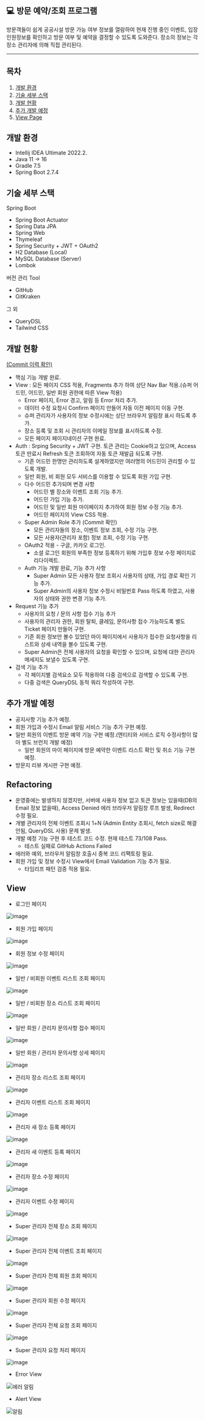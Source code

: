  💻 방문 예약/조회 프로그램
-------------

방문객들이 쉽게 공공시설 방문 가능 여부 정보를 열람하여 현재 진행 중인 이벤트, 
입장인원정보를 확인하고 방문 여부 및 예약을 결정할 수 있도록 도와준다.
장소의 정보는 각 장소 관리자에 의해 직접 관리된다.

---

## 목차


1. [개발 환경](#개발-환경)
2. [기술 세부 스택](#기술-세부-스택)
3. [개발 현황](#개발-현황)
4. [추가 개발 예정](#추가-개발-예정)
5. [View Page](#View)

## 개발 환경

* Intellij IDEA Ultimate 2022.2.
* Java 11 -> 16
* Gradle 7.5
* Spring Boot 2.7.4

## 기술 세부 스택

Spring Boot

* Spring Boot Actuator
* Spring Data JPA
* Spring Web
* Thymeleaf
* Spring Security + JWT + OAuth2
* H2 Database (Local)
* MySQL Database (Server)
* Lombok

버전 관리 Tool

* GitHub
* GitKraken

그 외

* QueryDSL
* Tailwind CSS



## 개발 현황 

[(Commit 이력 확인)](https://github.com/sussa3007/line-up-project/commits/main)

- 핵심 기능 개발 완료.
- View : 모든 페이지 CSS 적용, Fragments 추가 하여 상단 Nav Bar 적용.(슈퍼 어드민, 어드민, 일반 회원 권한에 따른 View 적용)
    - Error 페이지, Error 경고, 알림 등 Error 처리 추가.
    - 데이터 수정 요청시 Confirm 페이지 만들어 자동 이전 페이지 이동 구현.
    - 슈퍼 관리자가 사용자의 정보 수정시에는 상단 브라우저 알림창 표시 하도록 추가.
    - 장소 등록 및 조회 시 관리자의 이메일 정보를 표시하도록 수정. 
    - 모든 페이지 페이지네이션 구현 완료.
- Auth : Srping Security + JWT 구현. 토큰 관리는 Cookie하고 있으며, Access 토큰 만료시 Refresh 토큰 조회하여 자동 토큰 재발급 되도록 구현.
    - 기존 어드민 한명만 관리하도록 설계하였지만 여러명의 어드민이 관리할 수 있도록 개발.
    - 일반 회원, 비 회원 모두 서비스를 이용할 수 있도록 회원 가입 구현.
    - 다수 어드민 추가되며 변경 사항
        - 어드민 별 장소와 이벤트 조회 기능 추가.
        - 어드민 가입 기능 추가.
        - 어드민 및 일반 회원 마이페이지 추가하여 회원 정보 수정 기능 추가.
        - 어드민 페이지의 View CSS 적용.
    - Super Admin Role 추가 (Commit 확인)
        - 모든 관리자들의 장소, 이벤트 정보 조회, 수정 기능 구현.
        - 모든 사용자(관리자 포함) 정보 조회, 수정 기능 구현.
    - OAuth2 적용 - 구글, 카카오 로그인.
        - 소셜 로그인 회원의 부족한 정보 등록하기 위해 가입후 정보 수정 페이지로 리다이렉트.
    - Auth 기능 개발 완료, 기능 추가 사항
        - Super Admin 모든 사용자 정보 조회시 사용자의 상태, 가입 경로 확인 기능 추가.
        - Super Admin의 사용자 정보 수정시 비밀번호 Pass 하도록 하였고, 사용자의 상태와 권한 변경 기능 추가.
- Request 기능 추가
    - 사용자의 요청 / 문의 사항 접수 기능 추가
    - 사용자의 관리자 권한, 회원 탈퇴, 클레임, 문의사항 접수 가능하도록 별도 Ticket 페이지 만들어 구현.
    - 기존 회원 정보만 볼수 있었던 마이 페이지에서 사용자가 접수한 요청사항을 리스트와 상세 내역을 볼수 있도록 구현.
    - Super Admin은 전체 사용자의 요청을 확인할 수 있으며, 요청에 대한 관리자 메세지도 보낼수 있도록 구현.
- 검색 기능 추가
    - 각 페이지별 검색요소 모두 적용하여 다중 검색으로 검색할 수 있도록 구현.
    - 다중 검색은 QueryDSL 동적 쿼리 작성하여 구현.
  

## 추가 개발 예정

- 공지사항 기능 추가 예정.
- 회원 가입과 수정시 Email 알림 서비스 기능 추가 구현 예정.
- 일반 회원의 이벤트 방문 예약 기능 구현 예정.(엔티티와 서비스 로직 수정사항이 많아 별도 브런치 개발 예정)
    - 일반 회원의 마이 페이지에 방문 예약한 이벤트 리스트 확인 및 취소 기능 구현 예정. 
- 방문지 리뷰 게시판 구현 예정.



## Refactoring


- 운영중에는 발생하지 않겠지만, 서버에 사용자 정보 없고 토큰 정보는 있을때(DB의 Email 정보 없을때), Access Denied 에러 브라우저 알림창 루프 발생, Redirect 수정 필요.
- 개별 관리자의 전체 이벤트 조회시 1+N (Admin Entity 조회시, fetch size로 해결안됨, QueryDSL 사용) 문제 발생.
- 개발 예정 기능 구현 후 테스트 코드 수정. 현재 테스트 73/108 Pass.
    - 테스트 실패로 GitHub Actions Failed
- 에러와 예외, 브라우저 알림창 호출시 중복 코드 리팩토링 필요.
- 회원 가입 및 정보 수정시 View에서 Email Validation 기능 추가 필요.
    - 타임리프 패턴 검증 적용 필요.


## View

- 로그인 페이지

![image](https://user-images.githubusercontent.com/110886399/205495756-4318ac89-d2a1-48ab-9059-75d551468c70.png)


- 회원 가입 페이지


![image](https://user-images.githubusercontent.com/110886399/205495775-a2c1f0e3-5e39-4a7b-bdb7-bdddf723a9e8.png)


- 회원 정보 수정 페이지


![image](https://user-images.githubusercontent.com/110886399/205495810-eaab8e73-1477-49f5-ab03-d8d8dbe55e1a.png)


- 일반 / 비회원 이벤트 리스트 조회 페이지

![image](https://user-images.githubusercontent.com/110886399/205495833-2bdf1dab-0611-4f0a-9d8e-47d92de17baf.png)

- 일반 / 비회원 장소 리스트 조회 페이지


![image](https://user-images.githubusercontent.com/110886399/205495859-76215979-e64f-403f-a325-7713884e8f1e.png)



- 일반 회원 / 관리자 문의사항 접수 페이지


![image](https://user-images.githubusercontent.com/110886399/205495885-da01c2bd-d67b-4538-b1e1-d91aebb2be64.png)


- 일반 회원 / 관리자 문의사항 상세 페이지

![image](https://user-images.githubusercontent.com/110886399/205495931-dea06e54-7f55-499d-a8c4-933d9ca7ca0d.png)


- 관리자 장소 리스트 조회 페이지




![image](https://user-images.githubusercontent.com/110886399/205496197-f7e6dabd-a8bf-417e-8dcb-ba5f479f8992.png)



- 관리자 이벤트 리스트 조회 페이지



![image](https://user-images.githubusercontent.com/110886399/205496219-84908f1f-f8a9-421a-875b-6275eddb470a.png)



- 관리자 새 장소 등록 페이지


![image](https://user-images.githubusercontent.com/110886399/205496264-3f0f3229-cf04-4ef7-bf59-f9b36b1c04bd.png)



- 관리자 새 이벤트 등록 페이지


![image](https://user-images.githubusercontent.com/110886399/205496309-4cf85902-2ffd-4645-8e7d-8c3970e599c7.png)



- 관리자 장소 수정 페이지


![image](https://user-images.githubusercontent.com/110886399/205496337-d108bc71-8ccf-4528-9d2e-cf08ff52593a.png)




- 관리자 이벤트 수정 페이지


![image](https://user-images.githubusercontent.com/110886399/205496371-fbdd32dd-30b7-4a2e-81eb-00d6f3cc5999.png)


- Super 관리자 전체 장소 조회 페이지


![image](https://user-images.githubusercontent.com/110886399/205496413-0d397ce9-04b5-420d-9f37-d50ebcc301e3.png)


- Super 관리자 전체 이벤트 조회 페이지


![image](https://user-images.githubusercontent.com/110886399/205496424-0adc333d-30f6-4a20-a602-d8f9d66f38e6.png)



- Super 관리자 전체 회원 조회 페이지


![image](https://user-images.githubusercontent.com/110886399/205496452-618aca86-9443-465c-8626-a28c9cfeabb7.png)


- Super 관리자 회원 수정 페이지


![image](https://user-images.githubusercontent.com/110886399/205496486-8da2f2eb-ca0c-46e6-87fa-2f1454a88893.png)


- Super 관리자 전체 요청 조회 페이지


![image](https://user-images.githubusercontent.com/110886399/205496531-d46906b9-1494-4a97-93ee-1c584c990e58.png)


- Super 관리자 요청 처리 페이지


![image](https://user-images.githubusercontent.com/110886399/205496554-0941224f-b912-4122-86c9-d114b673bb6d.png)


- Error View

![에러 알림](https://user-images.githubusercontent.com/110886399/204716965-d3a7eb02-a114-43c3-b490-b382d659fc3a.png)

- Alert View

![알림](https://user-images.githubusercontent.com/110886399/204717088-b7646839-c3c8-45aa-9304-7bd2376bab69.png)



